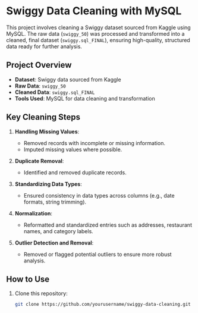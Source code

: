 # Swiggy Data Cleaning with MySQL

This project involves cleaning a Swiggy dataset sourced from Kaggle using MySQL. The raw data (`swiggy_50`) was processed and transformed into a cleaned, final dataset (`swiggy.sql_FINAL`), ensuring high-quality, structured data ready for further analysis.

## Project Overview

- **Dataset**: Swiggy data sourced from Kaggle
- **Raw Data**: `swiggy_50`
- **Cleaned Data**: `swiggy.sql_FINAL`
- **Tools Used**: MySQL for data cleaning and transformation

## Key Cleaning Steps

1. **Handling Missing Values**: 
   - Removed records with incomplete or missing information.
   - Imputed missing values where possible.
   
2. **Duplicate Removal**: 
   - Identified and removed duplicate records.

3. **Standardizing Data Types**: 
   - Ensured consistency in data types across columns (e.g., date formats, string trimming).

4. **Normalization**: 
   - Reformatted and standardized entries such as addresses, restaurant names, and category labels.

5. **Outlier Detection and Removal**: 
   - Removed or flagged potential outliers to ensure more robust analysis.

## How to Use

1. Clone this repository:
   ```bash
   git clone https://github.com/yourusername/swiggy-data-cleaning.git
